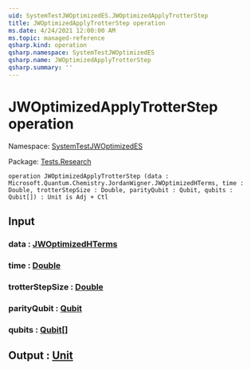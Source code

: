 ```yaml
---
uid: SystemTestJWOptimizedES.JWOptimizedApplyTrotterStep
title: JWOptimizedApplyTrotterStep operation
ms.date: 4/24/2021 12:00:00 AM
ms.topic: managed-reference
qsharp.kind: operation
qsharp.namespace: SystemTestJWOptimizedES
qsharp.name: JWOptimizedApplyTrotterStep
qsharp.summary: ''
---
```


# JWOptimizedApplyTrotterStep operation

Namespace: [SystemTestJWOptimizedES](xref:SystemTestJWOptimizedES)

Package: [Tests.Research](https://nuget.org/packages/Tests.Research)




```qsharp
operation JWOptimizedApplyTrotterStep (data : Microsoft.Quantum.Chemistry.JordanWigner.JWOptimizedHTerms, time : Double, trotterStepSize : Double, parityQubit : Qubit, qubits : Qubit[]) : Unit is Adj + Ctl
```


## Input

### data : [JWOptimizedHTerms](xref:Microsoft.Quantum.Chemistry.JordanWigner.JWOptimizedHTerms)




### time : [Double](xref:microsoft.quantum.qsharp.valueliterals#double-literals)




### trotterStepSize : [Double](xref:microsoft.quantum.qsharp.valueliterals#double-literals)




### parityQubit : [Qubit](xref:microsoft.quantum.qsharp.valueliterals#qubit-literals)




### qubits : [Qubit](xref:microsoft.quantum.qsharp.valueliterals#qubit-literals)[]





## Output : [Unit](xref:microsoft.quantum.qsharp.valueliterals#unit-literal)

